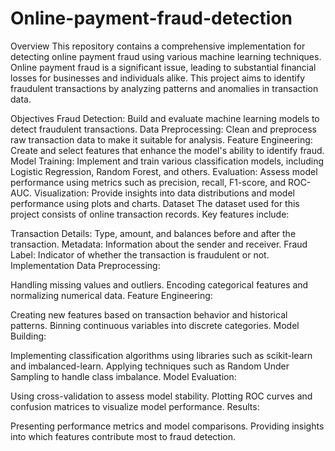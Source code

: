 # Online-payment-fraud-detection
Overview
This repository contains a comprehensive implementation for detecting online payment fraud using various machine learning techniques. Online payment fraud is a significant issue, leading to substantial financial losses for businesses and individuals alike. This project aims to identify fraudulent transactions by analyzing patterns and anomalies in transaction data.

Objectives
Fraud Detection: Build and evaluate machine learning models to detect fraudulent transactions.
Data Preprocessing: Clean and preprocess raw transaction data to make it suitable for analysis.
Feature Engineering: Create and select features that enhance the model's ability to identify fraud.
Model Training: Implement and train various classification models, including Logistic Regression, Random Forest, and others.
Evaluation: Assess model performance using metrics such as precision, recall, F1-score, and ROC-AUC.
Visualization: Provide insights into data distributions and model performance using plots and charts.
Dataset
The dataset used for this project consists of online transaction records. Key features include:

Transaction Details: Type, amount, and balances before and after the transaction.
Metadata: Information about the sender and receiver.
Fraud Label: Indicator of whether the transaction is fraudulent or not.
Implementation
Data Preprocessing:

Handling missing values and outliers.
Encoding categorical features and normalizing numerical data.
Feature Engineering:

Creating new features based on transaction behavior and historical patterns.
Binning continuous variables into discrete categories.
Model Building:

Implementing classification algorithms using libraries such as scikit-learn and imbalanced-learn.
Applying techniques such as Random Under Sampling to handle class imbalance.
Model Evaluation:

Using cross-validation to assess model stability.
Plotting ROC curves and confusion matrices to visualize model performance.
Results:

Presenting performance metrics and model comparisons.
Providing insights into which features contribute most to fraud detection.
